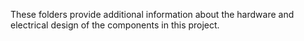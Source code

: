 

These folders provide additional information about the hardware and electrical design of the components in this project.
